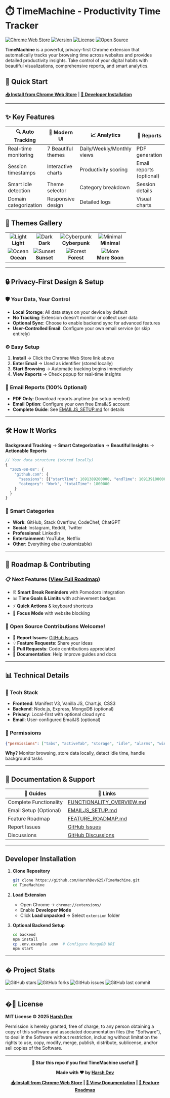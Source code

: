# ⏱️ TimeMachine - Productivity Time Tracker

[![Chrome Web Store](https://img.shields.io/badge/Chrome%20Web%20Store-Available-brightgreen?logo=googlechrome)](https://chromewebstore.google.com/detail/timemachine/hjkicompionnablkpkgnplnacnnchjij) [![Version](https://img.shields.io/badge/version-1.1.0-blue.svg)](https://github.com/HarshDev625/TimeMachine) [![License](https://img.shields.io/badge/license-MIT-green.svg)](LICENSE) [![Open Source](https://img.shields.io/badge/Open%20Source-❤️-red.svg)](https://github.com/HarshDev625/TimeMachine)

**TimeMachine** is a powerful, privacy-first Chrome extension that automatically tracks your browsing time across websites and provides detailed productivity insights. Take control of your digital habits with beautiful visualizations, comprehensive reports, and smart analytics.

## 🚀 Quick Start

**[📥 Install from Chrome Web Store](https://chromewebstore.google.com/detail/timemachine/hjkicompionnablkpkgnplnacnnchjij)** | **[🔧 Developer Installation](#developer-installation)**

---

## ✨ Key Features

| 🔍 **Auto Tracking** | 📱 **Modern UI** | 📈 **Analytics** | 📄 **Reports** |
|---------------------|-----------------|-----------------|----------------|
| Real-time monitoring | 7 Beautiful themes | Daily/Weekly/Monthly views | PDF generation |
| Session timestamps | Interactive charts | Productivity scoring | Email reports (optional) |
| Smart idle detection | Theme selector | Category breakdown | Session details |
| Domain categorization | Responsive design | Detailed logs | Visual charts |

## 🎨 Themes Gallery

<table>
<tr>
<td align="center"><img src="https://img.shields.io/badge/Light-Theme-blue" alt="Light"/><br/><b>Light</b></td>
<td align="center"><img src="https://img.shields.io/badge/Dark-Theme-purple" alt="Dark"/><br/><b>Dark</b></td>
<td align="center"><img src="https://img.shields.io/badge/Cyberpunk-Theme-magenta" alt="Cyberpunk"/><br/><b>Cyberpunk</b></td>
<td align="center"><img src="https://img.shields.io/badge/Minimal-Theme-gray" alt="Minimal"/><br/><b>Minimal</b></td>
</tr>
<tr>
<td align="center"><img src="https://img.shields.io/badge/Ocean-Theme-cyan" alt="Ocean"/><br/><b>Ocean</b></td>
<td align="center"><img src="https://img.shields.io/badge/Sunset-Theme-orange" alt="Sunset"/><br/><b>Sunset</b></td>
<td align="center"><img src="https://img.shields.io/badge/Forest-Theme-green" alt="Forest"/><br/><b>Forest</b></td>
<td align="center"><img src="https://img.shields.io/badge/More-Coming-lightgray" alt="More"/><br/><b>More Soon</b></td>
</tr>
</table>

---

## 🔒 Privacy-First Design & Setup

### 🛡️ **Your Data, Your Control**
- **Local Storage**: All data stays on your device by default
- **No Tracking**: Extension doesn't monitor or collect user data  
- **Optional Sync**: Choose to enable backend sync for advanced features
- **User-Controlled Email**: Configure your own email service (or skip entirely)

### ⚙️ **Easy Setup**
1. **Install** → Click the Chrome Web Store link above
2. **Enter Email** → Used as identifier (stored locally)
3. **Start Browsing** → Automatic tracking begins immediately  
4. **View Reports** → Check popup for real-time insights

### 📧 **Email Reports (100% Optional)**
- **PDF Only**: Download reports anytime (no setup needed)
- **Email Option**: Configure your own free EmailJS account
- **Complete Guide**: See [EMAILJS_SETUP.md](EMAILJS_SETUP.md) for details

---

## 🛠️ How It Works

**Background Tracking** → **Smart Categorization** → **Beautiful Insights** → **Actionable Reports**

```javascript
// Your data structure (stored locally)
{
  "2025-08-08": {
    "github.com": {
      "sessions": [{"startTime": 1691389200000, "endTime": 1691391000000, "duration": 1800000}],
      "category": "Work", "totalTime": 1800000
    }
  }
}
```

### 🎯 **Smart Categories**
- **Work**: GitHub, Stack Overflow, CodeChef, ChatGPT
- **Social**: Instagram, Reddit, Twitter
- **Professional**: LinkedIn  
- **Entertainment**: YouTube, Netflix
- **Other**: Everything else (customizable)

---

## 🚀 Roadmap & Contributing

### **📋 Next Features** ([View Full Roadmap](FEATURE_ROADMAP.md))
- ⏰ **Smart Break Reminders** with Pomodoro integration
- 📊 **Time Goals & Limits** with achievement badges
- ⚡ **Quick Actions** & keyboard shortcuts
- 🚫 **Focus Mode** with website blocking

### **🤝 Open Source Contributions Welcome!**
- 🐛 **Report Issues**: [GitHub Issues](https://github.com/HarshDev625/TimeMachine/issues)
- 💡 **Feature Requests**: Share your ideas
- 🔧 **Pull Requests**: Code contributions appreciated
- 📖 **Documentation**: Help improve guides and docs

---

## 📊 Technical Details

### **🔧 Tech Stack**
- **Frontend**: Manifest V3, Vanilla JS, Chart.js, CSS3
- **Backend**: Node.js, Express, MongoDB (optional)
- **Privacy**: Local-first with optional cloud sync
- **Email**: User-configured EmailJS (optional)

### **🔐 Permissions**
```json
{"permissions": ["tabs", "activeTab", "storage", "idle", "alarms", "windows"]}
```
**Why?** Monitor browsing, store data locally, detect idle time, handle background tasks

---

## 📄 Documentation & Support

| 📖 **Guides** | 🔗 **Links** |
|---------------|-------------|
| Complete Functionality | [FUNCTIONALITY_OVERVIEW.md](FUNCTIONALITY_OVERVIEW.md) |
| Email Setup (Optional) | [EMAILJS_SETUP.md](EMAILJS_SETUP.md) |
| Feature Roadmap | [FEATURE_ROADMAP.md](FEATURE_ROADMAP.md) |
| Report Issues | [GitHub Issues](https://github.com/HarshDev625/TimeMachine/issues) |
| Discussions | [GitHub Discussions](https://github.com/HarshDev625/TimeMachine/discussions) |

---

## Developer Installation

1. **Clone Repository**
   ```bash
   git clone https://github.com/HarshDev625/TimeMachine.git
   cd TimeMachine
   ```

2. **Load Extension**
   - Open Chrome → `chrome://extensions/`
   - Enable **Developer Mode**
   - Click **Load unpacked** → Select `extension` folder

3. **Optional Backend Setup**
   ```bash
   cd backend
   npm install
   cp .env.example .env  # Configure MongoDB URI
   npm start
   ```

---

## � Project Stats

![GitHub stars](https://img.shields.io/github/stars/HarshDev625/TimeMachine?style=social) ![GitHub forks](https://img.shields.io/github/forks/HarshDev625/TimeMachine?style=social) ![GitHub issues](https://img.shields.io/github/issues/HarshDev625/TimeMachine) ![GitHub last commit](https://img.shields.io/github/last-commit/HarshDev625/TimeMachine)

---

## �📄 License

**MIT License © 2025 [Harsh Dev](https://github.com/HarshDev625)**

Permission is hereby granted, free of charge, to any person obtaining a copy of this software and associated documentation files (the "Software"), to deal in the Software without restriction, including without limitation the rights to use, copy, modify, merge, publish, distribute, sublicense, and/or sell copies of the Software.

---

<div align="center">

**🌟 Star this repo if you find TimeMachine useful! 🌟**

**Made with ❤️ by [Harsh Dev](https://github.com/HarshDev625)**

**[📥 Install from Chrome Web Store](https://chromewebstore.google.com/detail/timemachine/hjkicompionnablkpkgnplnacnnchjij) | [📖 View Documentation](FUNCTIONALITY_OVERVIEW.md) | [🚀 Feature Roadmap](FEATURE_ROADMAP.md)**

</div>
